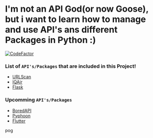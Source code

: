 <h1> I'm not an API God(or now Goose), but i want to learn how to manage and use API's ans different Packages in Python :)</h1>

[![CodeFactor](https://www.codefactor.io/repository/github/exersalza/api-goose/badge)](https://www.codefactor.io/repository/github/exersalza/api-goose)

<h3>List of <code>API's/Packages</code> that are included in this Project!</h3>
<ul>
    <li><a href="https://urlscan.io/docs/api/">URLScan</a>
    <li><a href="https://www.iqair.com">IQAir</a>
    <li><a href="https://flask.palletsprojects.com/en/2.0.x/">Flask</a>
</ul>

<h3>Upcomming <code>API's/Packages</code></h3>
<ul>
    <li><a href="https://www.boredapi.com">BoredAPI</a>
    <li><a href="https://github.com/chubin/pyphoon">Pyphoon</a>
    <li><a href="https://flutter.dev/">Flutter</a>
</ul>

pog
